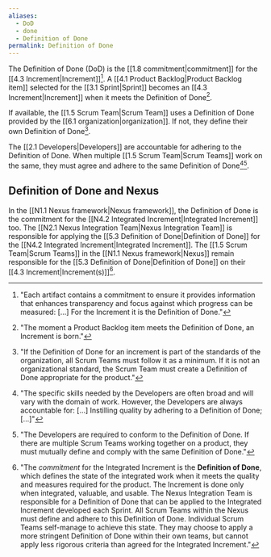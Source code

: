 ```yaml
---
aliases:
  - DoD
  - done
  - Definition of Done
permalink: Definition of Done
---
```

The Definition of Done (DoD) is the [[1.8 commitment|commitment]] for the [[4.3 Increment|Increment]][^each-artifact]. A [[4.1 Product Backlog|Product Backlog item]] selected for the [[3.1 Sprint|Sprint]] becomes an [[4.3 Increment|Increment]] when it meets the Definition of Done[^the-moment-a-pbi].

[^each-artifact]: "Each artifact contains a commitment to ensure it provides information that enhances transparency and focus against which progress can be measured: \[...\] For the Increment it is the Definition of Done."[^scrum-guide-2020]
[^the-moment-a-pbi]: "The moment a Product Backlog item meets the Definition of Done, an Increment is born."[^scrum-guide-2020]

If available, the [[1.5 Scrum Team|Scrum Team]] uses a Definition of Done provided by the [[6.1 organization|organization]]. If not, they define their own Definition of Done[^dod-organization].

[^dod-organization]: "If the Definition of Done for an increment is part of the standards of the organization, all Scrum Teams must follow it as a minimum. If it is not an organizational standard, the Scrum Team must create a Definition of Done appropriate for the product."[^scrum-guide-2020]

The [[2.1 Developers|Developers]] are accountable for adhering to the Definition of Done. When multiple [[1.5 Scrum Team|Scrum Teams]] work on the same, they must agree and adhere to the same Definition of Done[^specific-skills-needed][^developers-are-required].

[^specific-skills-needed]: "The specific skills needed by the Developers are often broad and will vary with the domain of work. However, the Developers are always accountable for: \[...\] Instilling quality by adhering to a Definition of Done;\[...\]"[^scrum-guide-2020]
[^developers-are-required]: "The Developers are required to conform to the Definition of Done. If there are multiple Scrum Teams working together on a product, they must mutually define and comply with the same Definition of Done."[^scrum-guide-2020]

[^scrum-guide-2020]: [[1.2 Scrum Guide|Scrum Guide (2020)]]

## Definition of Done and Nexus

In the [[N1.1 Nexus framework|Nexus framework]], the Definition of Done is the commitment for the [[N4.2 Integrated Increment|Integrated Increment]] too. The [[N2.1 Nexus Integration Team|Nexus Integration Team]] is responsible for applying the [[5.3 Definition of Done|Definition of Done]] for the [[N4.2 Integrated Increment|Integrated Increment]]. The [[1.5 Scrum Team|Scrum Teams]] in the [[N1.1 Nexus framework|Nexus]] remain responsible for the [[5.3 Definition of Done|Definition of Done]] on their [[4.3 Increment|Increment(s)]][^commitment-ii-is-dod].

[^commitment-ii-is-dod]: "The *commitment* for the Integrated Increment is the **Definition of Done**, which defines the state of the integrated work when it meets the quality and measures required for the product. The Increment is done only when integrated, valuable, and usable. The Nexus Integration Team is responsible for a Definition of Done that can be applied to the Integrated Increment developed each Sprint. All Scrum Teams within the Nexus must define and adhere to this Definition of Done. Individual Scrum Teams self-manage to achieve this state. They may choose to apply a more stringent Definition of Done within their own teams, but cannot apply less rigorous criteria than agreed for the Integrated Increment."[^nexus-guide-2021]

[^nexus-guide-2021]: [[N1.2 Nexus Guide|Nexus Guide (2021)]]
